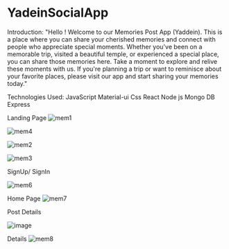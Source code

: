 # YadeinSocialApp
Introduction:
"Hello ! Welcome to our Memories Post App (Yaddein).
This is a place where you can share your cherished memories and connect with people who appreciate special moments. Whether you've been on a memorable trip, visited a beautiful temple, 
or experienced a special place, you can share those memories here. Take a moment to explore and relive these moments with us. If you're planning a trip or want to reminisce about your favorite places, 
please visit our app and start sharing your memories today."

Technologies Used:
JavaScript
Material-ui
Css
React
Node js
Mongo DB
Express

Landing Page
![mem1](https://github.com/2405vaishnavi/YadeinSocialApp/assets/113427723/f7c169fc-dc64-4813-a9aa-c2ace00b6b82)

![mem4](https://github.com/2405vaishnavi/YadeinSocialApp/assets/113427723/bc47ee91-135e-449a-a7c7-0181f79bec40)

![mem2](https://github.com/2405vaishnavi/YadeinSocialApp/assets/113427723/074b06ef-1d95-4e8b-8cd6-41aada9b5b23)

![mem3](https://github.com/2405vaishnavi/YadeinSocialApp/assets/113427723/6e144725-2011-409f-af35-b02c0b624c28)

SignUp/ SignIn 

![mem6](https://github.com/2405vaishnavi/YadeinSocialApp/assets/113427723/43df7e90-9216-46ec-9529-ab8c37c002a6)

Home Page 
![mem7](https://github.com/2405vaishnavi/YadeinSocialApp/assets/113427723/b61de950-2d2e-493a-aa61-8cda146b377b)


Post Details

![image](https://github.com/2405vaishnavi/YadeinSocialApp/assets/113427723/bd073808-e102-4e3d-b4ae-b05b1f2be87e)


Details 
![mem8](https://github.com/2405vaishnavi/YadeinSocialApp/assets/113427723/74cbac47-d975-4d69-a0fc-c58434b72865)







